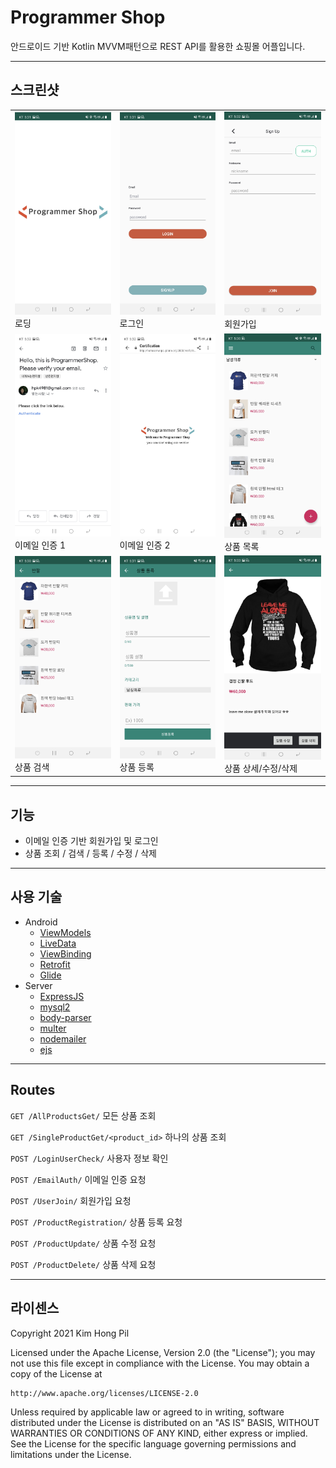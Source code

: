 # Programmer Shop
안드로이드 기반 Kotlin MVVM패턴으로 REST API를 활용한 쇼핑몰 어플입니다.

---
## 스크린샷
||||
|--|--|--|
|<img src="./image/programmershop_loading.jpeg" width="200"><br>로딩|<img src="./image/programmershop_login.jpeg" width="200"><br>로그인|<img src="./image/programmershop_signup.jpeg" width="200"><br>회원가입
|<img src="./image/programmershop_email_auth.jpeg" width="200"><br>이메일 인증 1|<img src="./image/programmershop_email_auth2.jpeg" width="200"><br>이메일 인증 2|<img src="./image/programmershop_main.jpeg" width="200"><br>상품 목록
|<img src="./image/programmershop_search.jpeg" width="200"><br>상품 검색|<img src="./image/programmershop_upload.jpeg" width="200"><br>상품 등록|<img src="./image/programmershop_detail.jpeg" width="200"><br>상품 상세/수정/삭제

---
## 기능
- 이메일 인증 기반 회원가입 및 로그인
- 상품 조회 / 검색 / 등록 / 수정 / 삭제

---
## 사용 기술
- Android
    - [ViewModels](https://developer.android.com/topic/libraries/architecture/viewmodel)
    - [LiveData](https://developer.android.com/topic/libraries/architecture/livedata)
    - [ViewBinding](https://developer.android.com/topic/libraries/view-binding)
    - [Retrofit](https://github.com/square/retrofit)
    - [Glide](https://github.com/bumptech/glide)
- Server
    - [ExpressJS](https://expressjs.com)
    - [mysql2](https://github.com/sidorares/node-mysql2)
    - [body-parser](https://github.com/expressjs/body-parser)
    - [multer](https://github.com/expressjs/multer)
    - [nodemailer](https://github.com/nodemailer/nodemailer)
    - [ejs](https://github.com/mde/ejs)

---
## Routes
`GET /AllProductsGet/`
모든 상품 조회

`GET /SingleProductGet/<product_id>`
하나의 상품 조회

`POST /LoginUserCheck/`
사용자 정보 확인

`POST /EmailAuth/`
이메일 인증 요청

`POST /UserJoin/`
회원가입 요청

`POST /ProductRegistration/`
상품 등록 요청

`POST /ProductUpdate/`
상품 수정 요청

`POST /ProductDelete/`
상품 삭제 요청

---
## 라이센스
Copyright 2021 Kim Hong Pil

Licensed under the Apache License, Version 2.0 (the "License");
you may not use this file except in compliance with the License.
You may obtain a copy of the License at

    http://www.apache.org/licenses/LICENSE-2.0

Unless required by applicable law or agreed to in writing, software
distributed under the License is distributed on an "AS IS" BASIS,
WITHOUT WARRANTIES OR CONDITIONS OF ANY KIND, either express or implied.
See the License for the specific language governing permissions and
limitations under the License.

